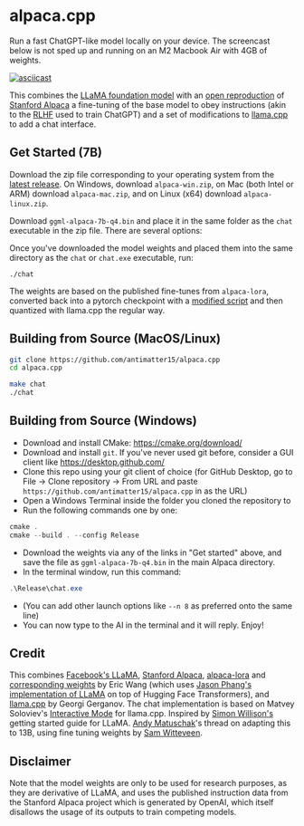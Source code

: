 # alpaca.cpp

Run a fast ChatGPT-like model locally on your device. The screencast below is not sped up and running on an M2 Macbook Air with 4GB of weights. 


[![asciicast](screencast.gif)](https://asciinema.org/a/dfJ8QXZ4u978Ona59LPEldtKK)


This combines the [LLaMA foundation model](https://github.com/facebookresearch/llama) with an [open reproduction](https://github.com/tloen/alpaca-lora) of [Stanford Alpaca](https://github.com/tatsu-lab/stanford_alpaca) a fine-tuning of the base model to obey instructions (akin to the [RLHF](https://huggingface.co/blog/rlhf) used to train ChatGPT) and a set of modifications to [llama.cpp](https://github.com/ggerganov/llama.cpp) to add a chat interface. 

## Get Started (7B)

Download the zip file corresponding to your operating system from the [latest release](https://github.com/antimatter15/alpaca.cpp/releases/latest). On Windows, download `alpaca-win.zip`, on Mac (both Intel or ARM) download `alpaca-mac.zip`, and on Linux (x64) download `alpaca-linux.zip`. 

Download `ggml-alpaca-7b-q4.bin` and place it in the same folder as the `chat` executable in the zip file. There are several options: 

Once you've downloaded the model weights and placed them into the same directory as the `chat` or `chat.exe` executable, run:

```
./chat
```

The weights are based on the published fine-tunes from `alpaca-lora`, converted back into a pytorch checkpoint with a [modified script](https://github.com/tloen/alpaca-lora/pull/19) and then quantized with llama.cpp the regular way. 

## Building from Source (MacOS/Linux)


```sh
git clone https://github.com/antimatter15/alpaca.cpp
cd alpaca.cpp

make chat
./chat
```


## Building from Source (Windows)

- Download and install CMake: <https://cmake.org/download/>
- Download and install `git`. If you've never used git before, consider a GUI client like <https://desktop.github.com/>
- Clone this repo using your git client of choice (for GitHub Desktop, go to File -> Clone repository -> From URL and paste `https://github.com/antimatter15/alpaca.cpp` in as the URL)
- Open a Windows Terminal inside the folder you cloned the repository to
- Run the following commands one by one:

```ps1
cmake .
cmake --build . --config Release
```

- Download the weights via any of the links in "Get started" above, and save the file as `ggml-alpaca-7b-q4.bin` in the main Alpaca directory.
- In the terminal window, run this command:
```ps1
.\Release\chat.exe
```
- (You can add other launch options like `--n 8` as preferred onto the same line)
- You can now type to the AI in the terminal and it will reply. Enjoy!

## Credit

This combines [Facebook's LLaMA](https://github.com/facebookresearch/llama), [Stanford Alpaca](https://crfm.stanford.edu/2023/03/13/alpaca.html), [alpaca-lora](https://github.com/tloen/alpaca-lora) and [corresponding weights](https://huggingface.co/tloen/alpaca-lora-7b/tree/main) by Eric Wang (which uses [Jason Phang's implementation of LLaMA](https://github.com/huggingface/transformers/pull/21955) on top of Hugging Face Transformers), and [llama.cpp](https://github.com/ggerganov/llama.cpp) by Georgi Gerganov. The chat implementation is based on Matvey Soloviev's [Interactive Mode](https://github.com/ggerganov/llama.cpp/pull/61) for llama.cpp. Inspired by [Simon Willison's](https://til.simonwillison.net/llms/llama-7b-m2) getting started guide for LLaMA. [Andy Matuschak](https://twitter.com/andy_matuschak/status/1636769182066053120)'s thread on adapting this to 13B, using fine tuning weights by [Sam Witteveen](https://huggingface.co/samwit/alpaca13B-lora). 


## Disclaimer

Note that the model weights are only to be used for research purposes, as they are derivative of LLaMA, and uses the published instruction data from the Stanford Alpaca project which is generated by OpenAI, which itself disallows the usage of its outputs to train competing models. 


